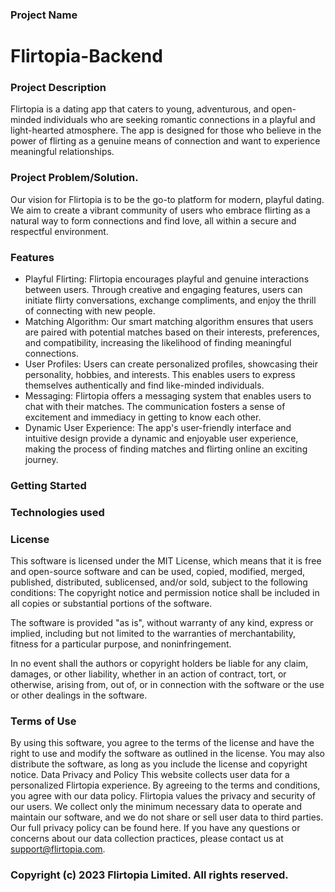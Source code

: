 ### Project Name
# Flirtopia-Backend

### Project Description
Flirtopia is a dating app that caters to young, adventurous, and open-minded individuals who are seeking romantic connections in a playful and light-hearted atmosphere. The app is designed for those who believe in the power of flirting as a genuine means of connection and want to experience meaningful relationships.

### Project Problem/Solution.
Our vision for Flirtopia is to be the go-to platform for modern, playful dating. We aim to create a vibrant community of users who embrace flirting as a natural way to form connections and find love, all within a secure and respectful environment.

### Features
* Playful Flirting: Flirtopia encourages playful and genuine interactions between users. Through creative and engaging features, users can initiate flirty conversations, exchange compliments, and enjoy the thrill of connecting with new people.
* Matching Algorithm: Our smart matching algorithm ensures that users are paired with potential matches based on their interests, preferences, and compatibility, increasing the likelihood of finding meaningful connections.
* User Profiles: Users can create personalized profiles, showcasing their personality, hobbies, and interests. This enables users to express themselves authentically and find like-minded individuals.
* Messaging: Flirtopia offers a messaging system that enables users to chat with their matches. The communication fosters a sense of excitement and immediacy in getting to know each other.
* Dynamic User Experience: The app's user-friendly interface and intuitive design provide a dynamic and enjoyable user experience, making the process of finding matches and flirting online an exciting journey.
### Getting Started

### Technologies used


### License
This software is licensed under the MIT License, which means that it is free and open-source software and can be used, copied, modified, merged, published, distributed, sublicensed, and/or sold, subject to the following conditions: The copyright notice and permission notice shall be included in all copies or substantial portions of the software.

The software is provided "as is", without warranty of any kind, express or implied, including but not limited to the warranties of merchantability, fitness for a particular purpose, and noninfringement.

In no event shall the authors or copyright holders be liable for any claim, damages, or other liability, whether in an action of contract, tort, or otherwise, arising from, out of, or in connection with the software or the use or other dealings in the software.

### Terms of Use
By using this software, you agree to the terms of the license and have the right to use and modify the software as outlined in the license. You may also distribute the software, as long as you include the license and copyright notice. Data Privacy and Policy This website collects user data for a personalized Flirtopia experience. By agreeing to the terms and conditions, you agree with our data policy. Flirtopia values the privacy and security of our users. We collect only the minimum necessary data to operate and maintain our software, and we do not share or sell user data to third parties. Our full privacy policy can be found here. If you have any questions or concerns about our data collection practices, please contact us at support@flirtopia.com.

### Copyright (c) 2023 Flirtopia Limited. All rights reserved.

